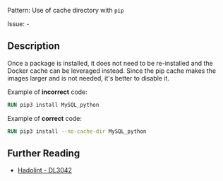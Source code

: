 Pattern: Use of cache directory with `pip`

Issue: -

## Description

Once a package is installed, it does not need to be re-installed and the Docker cache can be leveraged instead. Since the pip cache makes the images larger and is not needed, it's better to disable it.

Example of **incorrect** code:

```dockerfile
RUN pip3 install MySQL_python
```

Example of **correct** code:

```dockerfile
RUN pip3 install --no-cache-dir MySQL_python
```

## Further Reading

* [Hadolint - DL3042](https://github.com/hadolint/hadolint/wiki/DL3042)
